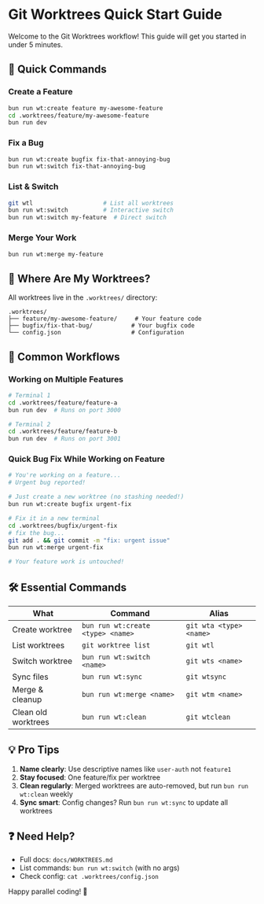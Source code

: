 # Git Worktrees Quick Start Guide

Welcome to the Git Worktrees workflow! This guide will get you started in under 5 minutes.

## 🚀 Quick Commands

### Create a Feature
```bash
bun run wt:create feature my-awesome-feature
cd .worktrees/feature/my-awesome-feature
bun run dev
```

### Fix a Bug
```bash
bun run wt:create bugfix fix-that-annoying-bug
bun run wt:switch fix-that-annoying-bug
```

### List & Switch
```bash
git wtl                    # List all worktrees
bun run wt:switch          # Interactive switch
bun run wt:switch my-feature  # Direct switch
```

### Merge Your Work
```bash
bun run wt:merge my-feature
```

## 📁 Where Are My Worktrees?

All worktrees live in the `.worktrees/` directory:

```
.worktrees/
├── feature/my-awesome-feature/     # Your feature code
├── bugfix/fix-that-bug/           # Your bugfix code
└── config.json                    # Configuration
```

## 🎯 Common Workflows

### Working on Multiple Features
```bash
# Terminal 1
cd .worktrees/feature/feature-a
bun run dev  # Runs on port 3000

# Terminal 2  
cd .worktrees/feature/feature-b
bun run dev  # Runs on port 3001
```

### Quick Bug Fix While Working on Feature
```bash
# You're working on a feature...
# Urgent bug reported!

# Just create a new worktree (no stashing needed!)
bun run wt:create bugfix urgent-fix

# Fix it in a new terminal
cd .worktrees/bugfix/urgent-fix
# fix the bug...
git add . && git commit -m "fix: urgent issue"
bun run wt:merge urgent-fix

# Your feature work is untouched!
```

## 🛠️ Essential Commands

| What | Command | Alias |
|------|---------|-------|
| Create worktree | `bun run wt:create <type> <name>` | `git wta <type> <name>` |
| List worktrees | `git worktree list` | `git wtl` |
| Switch worktree | `bun run wt:switch <name>` | `git wts <name>` |
| Sync files | `bun run wt:sync` | `git wtsync` |
| Merge & cleanup | `bun run wt:merge <name>` | `git wtm <name>` |
| Clean old worktrees | `bun run wt:clean` | `git wtclean` |

## 💡 Pro Tips

1. **Name clearly**: Use descriptive names like `user-auth` not `feature1`
2. **Stay focused**: One feature/fix per worktree
3. **Clean regularly**: Merged worktrees are auto-removed, but run `bun run wt:clean` weekly
4. **Sync smart**: Config changes? Run `bun run wt:sync` to update all worktrees

## ❓ Need Help?

- Full docs: `docs/WORKTREES.md`
- List commands: `bun run wt:switch` (with no args)
- Check config: `cat .worktrees/config.json`

Happy parallel coding! 🎉